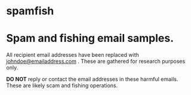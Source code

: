# spamfish
# Spam and fishing email samples.

All recipient email addresses have been replaced with johndoe@emailaddress.com .
These are gathered for research purposes only.

**DO NOT** reply or contact the email addresses in these harmful emails.  These are likely scam and fishing operations.

